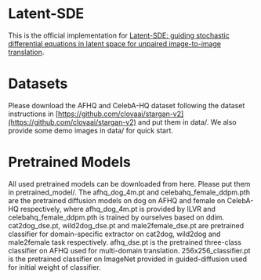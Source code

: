 # Latent-SDE
This is the official implementation for [Latent-SDE: guiding stochastic differential equations in latent space for unpaired image-to-image translation](https://link.springer.com/article/10.1007/s40747-024-01566-1).
# Datasets
Please download the AFHQ and CelebA-HQ dataset following the dataset instructions in [https://github.com/clovaai/stargan-v2](https://github.com/clovaai/stargan-v2) and put them in data/. We also provide some demo images in data/ for quick start.
# Pretrained Models
All used pretrained models can be downloaded from here. Please put them in pretrained_model/. The afhq_dog_4m.pt and celebahq_female_ddpm.pth are the pretrained diffusion models on dog on AFHQ and female on CelebA-HQ respectively, where afhq_dog_4m.pt is provided by ILVR and celebahq_female_ddpm.pth is trained by ourselves based on ddim. cat2dog_dse.pt, wild2dog_dse.pt and male2female_dse.pt are pretrained classifier for domain-specific extractor on cat2dog, wild2dog and male2female task respectively. afhq_dse.pt is the pretrained three-class classifier on AFHQ used for multi-domain translation. 256x256_classifier.pt is the pretrained classifier on ImageNet provided in guided-diffusion used for initial weight of classifier.
